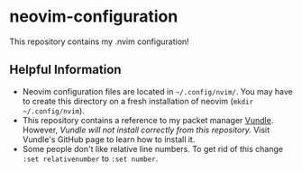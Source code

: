 # neovim-configuration

This repository contains my .nvim configuration!

## Helpful Information
- Neovim configuration files are located in `~/.config/nvim/`. You may have to create this directory on a fresh installation of neovim (`mkdir ~/.config/nvim`).
- This repository contains a reference to my packet manager [Vundle](https://github.com/VundleVim/Vundle.vim). However, *Vundle will not install correctly from this repository.* Visit Vundle's GitHub page to learn how to install it.
- Some people don't like relative line numbers. To get rid of this change `:set relativenumber` to `:set number`.
